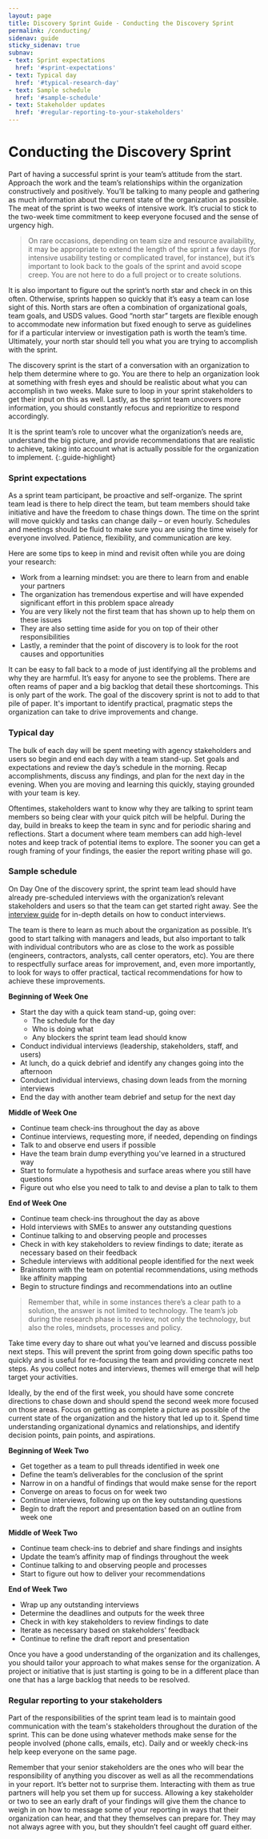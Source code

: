 ```yaml
---
layout: page
title: Discovery Sprint Guide - Conducting the Discovery Sprint
permalink: /conducting/
sidenav: guide
sticky_sidenav: true
subnav:
- text: Sprint expectations
  href: '#sprint-expectations'
- text: Typical day
  href: '#typical-research-day'
- text: Sample schedule
  href: '#sample-schedule'
- text: Stakeholder updates
  href: '#regular-reporting-to-your-stakeholders'
---
```


# Conducting the Discovery Sprint

Part of having a successful sprint is your team’s attitude from the start. Approach the work and the team’s relationships within the organization constructively and positively. You’ll be talking to many people and gathering as much information about the current state of the organization as possible. The meat of the sprint is two weeks of intensive work. It’s crucial to stick to the two-week time commitment to keep everyone focused and the sense of urgency high.
 
>On rare occasions, depending on team size and resource availability, it may be appropriate to extend the length of the sprint a few days (for intensive usability testing or complicated travel, for instance), but it’s important to look back to the goals of the sprint and avoid scope creep. You are not here to do a full project or to create solutions.

It is also important to figure out the sprint’s north star and check in on this often. Otherwise, sprints happen so quickly that it’s easy a team can lose sight of this. North stars are often a combination of organizational goals, team goals, and USDS values. Good “north star” targets are flexible enough to accommodate new information but fixed enough to serve as guidelines for if a particular interview or investigation path is worth the team’s time. Ultimately, your north star should tell you what you are trying to accomplish with the sprint.

The discovery sprint is the start of a conversation with an organization to help them determine where to go. You are there to help an organization look at something with fresh eyes and should be realistic about what you can accomplish in two weeks. Make sure to loop in your sprint stakeholders to get their input on this as well. Lastly, as the sprint team uncovers more information, you should constantly refocus and reprioritize to respond accordingly.

 It is the sprint team’s role to uncover what the organization’s needs are, understand the big picture, and provide recommendations that are realistic to achieve, taking into account what is actually possible for the organization to implement.
 {:.guide-highlight}

### Sprint expectations
As a sprint team participant, be proactive and self-organize. The sprint team lead is there to help direct the team, but team members should take initiative and have the freedom to chase things down. The time on the sprint will move quickly and tasks can change daily – or even hourly. Schedules and meetings should be fluid to make sure you are using the time wisely for everyone involved. Patience, flexibility, and communication are key.

Here are some tips to keep in mind and revisit often while you are doing your research:
 
- Work from a learning mindset: you are there to learn from and enable your partners
- The organization has tremendous expertise and will have expended significant effort in this problem space already
- You are very likely not the first team that has shown up to help them on these issues
- They are also setting time aside for you on top of their other responsibilities 
- Lastly, a reminder that the point of discovery is to look for the root causes and opportunities
 
It can be easy to fall back to a mode of just identifying all the problems and why they are harmful. It’s easy for anyone to see the problems. There are often reams of paper and a big backlog that detail these shortcomings. This is only part of the work. The goal of the discovery sprint is not to add to that pile of paper. It's important to identify practical, pragmatic steps the organization can take to drive improvements and change. 

### Typical day
The bulk of each day will be spent meeting with agency stakeholders and users so begin and end each day with a team stand-up. Set goals and expectations and review the day’s schedule in the morning. Recap accomplishments, discuss any findings, and plan for the next day in the evening. When you are moving and learning this quickly, staying grounded with your team is key. 
 
Oftentimes, stakeholders want to know why they are talking to sprint team members so being clear with your quick pitch will be helpful. During the day, build in breaks to keep the team in sync and for periodic sharing and reflections. Start a document where team members can add high-level notes and keep track of potential items to explore. The sooner you can get a rough framing of your findings, the easier the report writing phase will go.
 
### Sample schedule
On Day One of the discovery sprint, the sprint team lead should have already pre-scheduled interviews with the organization’s relevant stakeholders and users so that the team can get started right away. See the <a href="/interview/">interview guide</a> for in-depth details on how to conduct interviews.
 
The team is there to learn as much about the organization as possible. It’s good to start talking with managers and leads, but also important to talk with individual contributors who are as close to the work as possible (engineers, contractors, analysts, call center operators, etc). You are there to respectfully surface areas for improvement, and, even more importantly, to look for ways to offer practical, tactical recommendations for how to achieve these improvements. 
 
**Beginning of Week One**
- Start the day with a quick team stand-up, going over:
   - The schedule for the day
   - Who is doing what
   - Any blockers the sprint team lead should know
- Conduct individual interviews (leadership, stakeholders, staff, and users)
- At lunch, do a quick debrief and identify any changes going into the afternoon
- Conduct individual interviews, chasing down leads from the morning interviews
- End the day with another team debrief and setup for the next day

**Middle of Week One**
- Continue team check-ins throughout the day as above
- Continue interviews, requesting more, if needed, depending on findings
- Talk to and observe end users if possible
- Have the team brain dump everything you've learned in a structured way
- Start to formulate a hypothesis and surface areas where you still have questions
- Figure out who else you need to talk to and devise a plan to talk to them

**End of Week One**
- Continue team check-ins throughout the day as above
- Hold interviews with SMEs to answer any outstanding questions
- Continue talking to and observing people and processes
- Check in with key stakeholders to review findings to date; iterate as necessary based on their feedback
- Schedule interviews with additional people identified for the next week
- Brainstorm with the team on potential recommendations, using methods like affinity mapping
- Begin to structure findings and recommendations into an outline

>Remember that, while in some instances there’s a clear path to a solution, the answer is not limited to technology. The team’s job during the research phase is to review, not only the technology, but also the roles, mindsets, processes and policy. 
 
Take time every day to share out what you've learned and discuss possible next steps. This will prevent the sprint from going down specific paths too quickly and is useful for re-focusing the team and providing concrete next steps. As you collect notes and interviews, themes will emerge that will help target your activities. 
 
Ideally, by the end of the first week, you should have some concrete directions to chase down and should spend the second week more focused on those areas. Focus on getting as complete a picture as possible of the current state of the organization and the history that led up to it. Spend time understanding organizational dynamics and relationships, and identify decision points, pain points, and aspirations.

**Beginning of Week Two**
- Get together as a team to pull threads identified in week one
- Define the team’s deliverables for the conclusion of the sprint
- Narrow in on a handful of findings that would make sense for the report 
- Converge on areas to focus on for week two
- Continue interviews, following up on the key outstanding questions
- Begin to draft the report and presentation based on an outline from week one

**Middle of Week Two**
- Continue team check-ins to debrief and share findings and insights
- Update the team’s affinity map of findings throughout the week
- Continue talking to and observing people and processes
- Start to figure out how to deliver your recommendations 
 
**End of Week Two**
- Wrap up any outstanding interviews
- Determine the deadlines and outputs for the week three
- Check in with key stakeholders to review findings to date
- Iterate as necessary based on stakeholders' feedback
- Continue to refine the draft report and presentation

Once you have a good understanding of the organization and its challenges, you should tailor your approach to what makes sense for the organization. A project or initiative that is just starting is going to be in a different place than one that has a large backlog that needs to be resolved. 

### Regular reporting to your stakeholders 
Part of the responsibilities of the sprint team lead is to maintain good communication with the team's stakeholders throughout the duration of the sprint. This can be done using whatever methods make sense for the people involved (phone calls, emails, etc). Daily and or weekly check-ins help keep everyone on the same page.

Remember that your senior stakeholders are the ones who will bear the responsibility of anything you discover as well as all the recommendations in your report. It’s better not to surprise them. Interacting with them as true partners will help you set them up for success. Allowing a key stakeholder or two to see an early draft of your findings will give them the chance to weigh in on how to message some of your reporting in ways that their organization can hear, and that they themselves can prepare for. They may not always agree with you, but they shouldn’t feel caught off guard either. 
